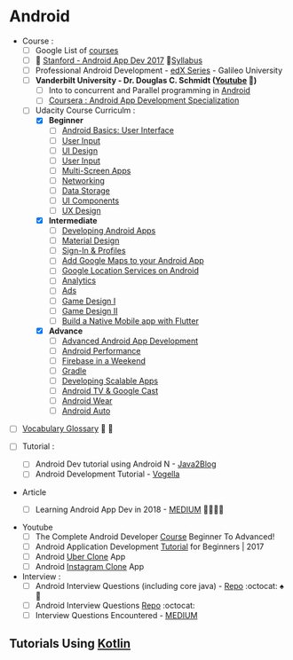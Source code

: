 # Android
+ Course :
  - [ ] Google List of [courses](https://developers.google.com/training/android/)
  - [ ] :pushpin: [Stanford - Android App Dev 2017](https://www.youtube.com/watch?v=7GiyfL6MPg4&list=PLFWrSyVcq_seVuzD_xv28b6q2yiXvArfN&index=1) :green_book:[Syllabus](http://web.stanford.edu/class/cs193a/lectures.shtml)
  - [ ] Professional Android Development - [edX Series](https://www.edx.org/micromasters/galileox-professional-android-developer) - Galileo University
  - [ ] **Vanderbilt University -  Dr. Douglas C. Schmidt ([Youtube](https://www.youtube.com/channel/UCt-Wvc_ojTzGLpjhruIXYSw/playlists) :movie_camera:)**
    - [ ] Into to concurrent and Parallel programming in [Android](http://www.dre.vanderbilt.edu/~schmidt/cs891f/)
    - [ ] [Coursera : Android App Development Specialization](https://www.coursera.org/specializations/android-app-development)
  - [ ] Udacity Course Curriculm :
    - [x] **Beginner**
      - [ ] [Android Basics: User Interface](https://www.udacity.com/course/android-basics-user-interface--ud834)
      - [ ] [User Input](https://www.udacity.com/course/android-basics-user-input--ud836)
      - [ ] [UI Design](https://www.udacity.com/course/android-basics-user-interface--ud834)
      - [ ] [User Input](https://www.udacity.com/course/android-basics-user-input--ud836) 
      - [ ] [Multi-Screen Apps](https://www.udacity.com/course/android-basics-multi-screen-apps--ud839)
      - [ ] [Networking](https://www.udacity.com/course/android-basics-networking--ud843)
      - [ ] [Data Storage](https://www.udacity.com/course/android-basics-data-storage--ud845)
      - [ ] [UI Components](https://www.udacity.com/course/how-to-create-anything-in-android--ud802)
      - [ ] [UX Design](https://www.udacity.com/course/ux-design-for-mobile-developers--ud849)
    - [x] **Intermediate**
      - [ ] [Developing Android Apps](https://www.udacity.com/course/new-android-fundamentals--ud851)
      - [ ]  [Material Design](https://www.udacity.com/course/material-design-for-android-developers--ud862)
      - [ ] [Sign-In & Profiles](https://www.udacity.com/course/add-google-sign-in-to-your-android-apps--ud876-5)
      - [ ] [Add Google Maps to your Android App](https://www.udacity.com/course/add-google-maps-to-your-android-app--ud876-4)
      - [ ] [Google Location Services on Android](https://www.udacity.com/course/google-location-services-on-android--ud876-1)
      - [ ] [Analytics](https://www.udacity.com/course/google-analytics-for-android--ud876-2)
      - [ ] [Ads](https://www.udacity.com/course/monetize-your-android-app-with-ads--ud876-3)
      - [ ] [Game Design Ⅰ](https://www.udacity.com/course/2d-game-development-with-libgdx--ud405) 
      - [ ] [Game Design Ⅱ](https://www.udacity.com/course/how-to-make-a-platformer-using-libgdx--ud406)
      - [ ] [Build a Native Mobile app with Flutter](https://www.udacity.com/course/build-native-mobile-apps-with-flutter--ud905)
    - [x] **Advance**
      - [ ] [Advanced Android App Development](https://www.udacity.com/course/advanced-android-app-development--ud855)
      - [ ] [Android Performance](https://www.udacity.com/course/android-performance--ud825)
      - [ ] [Firebase in a Weekend](https://www.udacity.com/course/firebase-essentials-for-android--ud009)
      - [ ] [Gradle](https://www.udacity.com/course/gradle-for-android-and-java--ud867)
      - [ ] [Developing Scalable Apps](https://www.udacity.com/course/developing-scalable-apps-in-java--ud859)
      - [ ] [Android TV & Google Cast](https://www.udacity.com/course/android-tv-and-google-cast-development--ud875B)
      - [ ] [Android Wear](https://www.udacity.com/course/android-wear-development--ud875A)
      - [ ] [Android Auto](https://www.udacity.com/course/android-auto-development--ud875C) 
    
- [ ] [Vocabulary Glossary](https://developers.google.com/android/for-all/vocab-words/) :gem: :beginner:

- [ ] Tutorial :
  - [ ] Android Dev tutorial using Android N - [Java2Blog](https://java2blog.com/android-development-tutorial-install-android-studio-sdk/)
  - [ ] Android Development Tutorial - [Vogella](http://www.vogella.com/tutorials/android.html)

+ Article
  - [ ] Learning Android App Dev in 2018 - [MEDIUM](https://android.jlelse.eu/learning-android-development-in-2018-part-1-83a514f6a205) :orange_book::ledger::green_book::blue_book:


+ Youtube
  - [ ] The Complete Android Developer [Course](https://www.youtube.com/playlist?list=PLMsH9_4zQKFzsAIOQ53_rklWsJkERVPjo) Beginner To Advanced!
  - [ ] Android Application Development [Tutorial](https://www.youtube.com/playlist?list=PLM8gmU39ZoDeWWtDFxNM2N-2N9CtGum_E) for Beginners | 2017
  - [ ] Android [Uber Clone](https://www.youtube.com/playlist?list=PLaoF-xhnnrRULoWAGjWJ79-BwD1mAMwB0) App
  - [ ] Android [Instagram Clone](https://www.youtube.com/playlist?list=PLgCYzUzKIBE9XqkckEJJA0I1wVKbUAOdv) App

+ Interview :
  - [ ] Android Interview Questions (including core java) - [Repo](https://github.com/MindorksOpenSource/android-interview-questions) :octocat: :spades: :palm_tree:
  - [ ] Android Interview Questions [Repo](https://github.com/derekargueta/Android-Interview-Questions) :octocat:
  - [ ] Interview Questions Encountered - [MEDIUM](https://android.jlelse.eu/i-had-10-android-interviews-during-the-last-two-years-heres-the-questions-plus-some-lessons-i-ve-cdc583dfbc65)
## Tutorials Using [Kotlin](https://github.com/adhikariaman01/BookmarkSiteList/tree/master/MyBookmarkedLink/Kotlin)
